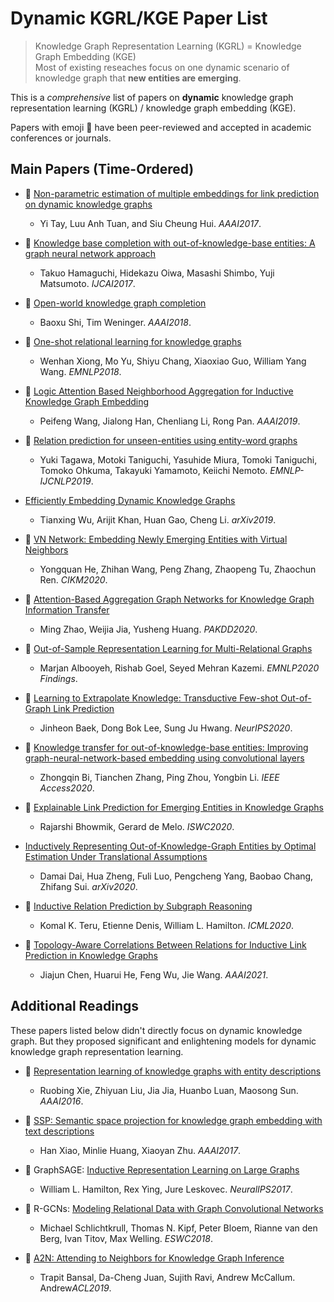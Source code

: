 # Dynamic KGRL/KGE Paper List

> Knowledge Graph Representation Learning (KGRL) = Knowledge Graph Embedding (KGE)  
> Most of existing reseaches focus on one dynamic scenario of knowledge graph that **new entities are emerging**.

This is a *comprehensive* list of papers on **dynamic** knowledge graph representation learning (KGRL) / knowledge graph embedding (KGE). 

Papers with emoji :file_folder: have been peer-reviewed and accepted in academic conferences or journals.

## Main Papers (Time-Ordered)

- :file_folder: [Non-parametric estimation of multiple embeddings for link prediction on dynamic knowledge graphs](https://dl.acm.org/doi/10.5555/3298239.3298421)
  - Yi Tay, Luu Anh Tuan, and Siu Cheung Hui. *AAAI2017*.

- :file_folder: [Knowledge base completion with out-of-knowledge-base entities: A graph neural network approach](https://www.ijcai.org/proceedings/2017/0250.pdf)
  - Takuo Hamaguchi, Hidekazu Oiwa, Masashi Shimbo, Yuji Matsumoto. *IJCAI2017*.

- :file_folder: [Open-world knowledge graph completion](https://arxiv.org/abs/1711.03438)
  - Baoxu Shi, Tim Weninger. *AAAI2018*.

- :file_folder: [One-shot relational learning for knowledge graphs](https://arxiv.org/abs/1808.09040)
  - Wenhan Xiong, Mo Yu, Shiyu Chang, Xiaoxiao Guo, William Yang Wang. *EMNLP2018*.

- :file_folder: [Logic Attention Based Neighborhood Aggregation for Inductive Knowledge Graph Embedding](https://arxiv.org/abs/1811.01399)
  - Peifeng Wang, Jialong Han, Chenliang Li, Rong Pan. *AAAI2019*.

- :file_folder: [Relation prediction for unseen-entities using entity-word graphs](https://www.aclweb.org/anthology/D19-5302/)
  - Yuki Tagawa, Motoki Taniguchi, Yasuhide Miura, Tomoki Taniguchi, Tomoko Ohkuma, Takayuki Yamamoto, Keiichi Nemoto. *EMNLP-IJCNLP2019*.

- [Efficiently Embedding Dynamic Knowledge Graphs](https://arxiv.org/abs/1910.06708)
  - Tianxing Wu, Arijit Khan, Huan Gao, Cheng Li. *arXiv2019*.

- :file_folder: [VN Network: Embedding Newly Emerging Entities with Virtual Neighbors](https://doi.org/10.1145/3340531.3411865)
  - Yongquan He, Zhihan Wang, Peng Zhang, Zhaopeng Tu, Zhaochun Ren. *CIKM2020*.

- :file_folder: [Attention-Based Aggregation Graph Networks for Knowledge Graph Information Transfer](http://dx.doi.org/10.1007/978-3-030-47436-2_41)
  - Ming Zhao, Weijia Jia, Yusheng Huang. *PAKDD2020*.

- :file_folder: [Out-of-Sample Representation Learning for Multi-Relational Graphs](https://www.aclweb.org/anthology/2020.findings-emnlp.241.pdf)
  - Marjan Albooyeh, Rishab Goel, Seyed Mehran Kazemi. *EMNLP2020 Findings*.

- :file_folder: [Learning to Extrapolate Knowledge: Transductive Few-shot Out-of-Graph Link Prediction](https://proceedings.neurips.cc/paper/2020/file/0663a4ddceacb40b095eda264a85f15c-Paper.pdf)
  - Jinheon Baek, Dong Bok Lee, Sung Ju Hwang. *NeurIPS2020*.

- :file_folder: [Knowledge transfer for out-of-knowledge-base entities: Improving graph-neural-network-based embedding using convolutional layers](http://ieeexplore.ieee.org/document/9178374)
  - Zhongqin Bi, Tianchen Zhang, Ping Zhou, Yongbin Li. *IEEE Access2020*.

- :file_folder: [Explainable Link Prediction for Emerging Entities in Knowledge Graphs](http://arxiv.org/abs/2005.00637)
  - Rajarshi Bhowmik, Gerard de Melo. *ISWC2020*.

- [Inductively Representing Out-of-Knowledge-Graph Entities by Optimal Estimation Under Translational Assumptions](http://arxiv.org/abs/2009.12765)
  - Damai Dai, Hua Zheng, Fuli Luo, Pengcheng Yang, Baobao Chang, Zhifang Sui. *arXiv2020*.

- :file_folder: [Inductive Relation Prediction by Subgraph Reasoning](http://arxiv.org/abs/1911.06962)
  - Komal K. Teru, Etienne Denis, William L. Hamilton. *ICML2020*.

- :file_folder: [Topology-Aware Correlations Between Relations for Inductive Link Prediction in Knowledge Graphs](http://arxiv.org/abs/2103.03642)
  - Jiajun Chen, Huarui He, Feng Wu, Jie Wang. *AAAI2021*.

## Additional Readings
These papers listed below didn't directly focus on dynamic knowledge graph. But they proposed significant and enlightening models for dynamic knowledge graph representation learning.

- :file_folder: [Representation learning of knowledge graphs with entity descriptions](https://www.aaai.org/ocs/index.php/AAAI/AAAI16/paper/download/12216/12004)
  - Ruobing Xie, Zhiyuan Liu, Jia Jia, Huanbo Luan, Maosong Sun. *AAAI2016*.

- :file_folder: [SSP: Semantic space projection for knowledge graph embedding with text descriptions](https://arxiv.org/pdf/1604.04835.pdf)
  - Han Xiao, Minlie Huang, Xiaoyan Zhu. *AAAI2017*.

- :file_folder: GraphSAGE: [Inductive Representation Learning on Large Graphs](https://arxiv.org/abs/1706.02216)
  - William L. Hamilton, Rex Ying, Jure Leskovec. *NeuralIPS2017*.

- :file_folder: R-GCNs: [Modeling Relational Data with Graph Convolutional Networks](https://arxiv.org/abs/1703.06103)
  - Michael Schlichtkrull, Thomas N. Kipf, Peter Bloem, Rianne van den Berg, Ivan Titov, Max Welling. *ESWC2018*.

- :file_folder: [A2N: Attending to Neighbors for Knowledge Graph Inference](http://trapitbansal.com/papers/A2N.pdf)
  - Trapit Bansal, Da-Cheng Juan, Sujith Ravi, Andrew McCallum. Andrew*ACL2019*.
